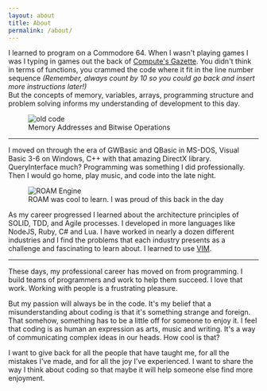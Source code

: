 ```yaml
---
layout: about
title: About
permalink: /about/
---
```


I learned to program on a Commodore 64. 
When I wasn't playing games I was I typing in games out the back of [Compute's Gazette]( https://archive.org/details/compute-gazette). 
You didn't think in terms of functions, you crammed the code where
it fit in the line number sequence *(Remember, always count by 10 so you could go back and insert
more instructions later!)*  
But the concepts of memory, variables, arrays, programming structure and problem solving 
informs my understanding of development to this day.

<figure>
  <img src="{{site.url}}/assets/images/check-joystick.png" alt="old code"/>
  <figcaption>Memory Addresses and Bitwise Operations</figcaption>
</figure>

---

I moved on through the era of GWBasic and QBasic in MS-DOS, Visual Basic 3-6 on Windows,
C++ with that amazing DirectX library. QueryInterface much? 
Programming was something I did professionally. Then I would go home, play music, and 
code into the late night.

<figure>
  <img src="{{site.url}}/assets/images/ss_Interface2.jpg" alt="ROAM Engine"/>
  <figcaption>ROAM was cool to learn. I was proud of this back in the day</figcaption>
</figure>

As my career progressed I learned about the architecture principles
of SOLID, TDD, and Agile processes. I developed in more languages like NodeJS, Ruby, C# and Lua. 
I have worked in nearly a dozen different industries and I find the problems that each industry presents as a challenge and fascinating to learn about. I learned to use [VIM](https://github.com/vim/vim).

---

These days, my professional career has moved on from programming. I build teams
of programmers and work to help them succeed. I love that work. Working
with people is a frustrating pleasure.

But my passion will always be in the code. 
It's my belief that a misunderstanding about coding is that it's something strange
and foreign. That somehow, something has to be a little off for someone to enjoy it.
I feel that coding is as human an expression as arts, music and writing. It's 
a way of communicating complex ideas in our heads. How cool is that? 

I want to give back for all the people that have taught me, for all the mistakes 
I've made, and for all the joy I've experienced. I want to share the way I think
about coding so that maybe it will help someone else find more enjoyment. 